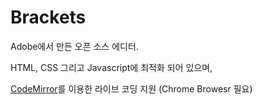 # Brackets
Adobe에서 만든 오픈 소스 에디터.

HTML, CSS 그리고 Javascript에 최적화 되어 있으며,

[CodeMirror](http://codemirror.net/)를 이용한 라이브 코딩 지원 (Chrome Browesr 필요)